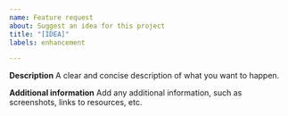 ```yaml
---
name: Feature request
about: Suggest an idea for this project
title: "[IDEA]"
labels: enhancement

---
```


**Description**
A clear and concise description of what you want to happen.

**Additional information**
Add any additional information, such as screenshots, links to resources, etc.